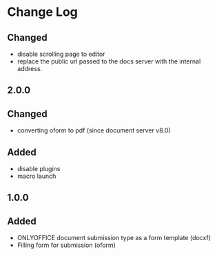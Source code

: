 # Change Log

##
## Changed
- disable scrolling page to editor
- replace the public url passed to the docs server with the internal address.

## 2.0.0
## Changed
- converting oform to pdf (since document server v8.0)

## Added
- disable plugins
- macro launch

## 1.0.0
## Added
- ONLYOFFICE document submission type as a form template (docxf)
- Filling form for submission (oform)
